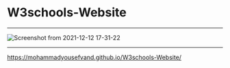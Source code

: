# W3schools-Website


<hr />

![Screenshot from 2021-12-12 17-31-22](https://user-images.githubusercontent.com/91375726/145715487-ed61e427-49f6-4465-80af-106b9e9fd0fc.png)

<hr />

https://mohammadyousefvand.github.io/W3schools-Website/
